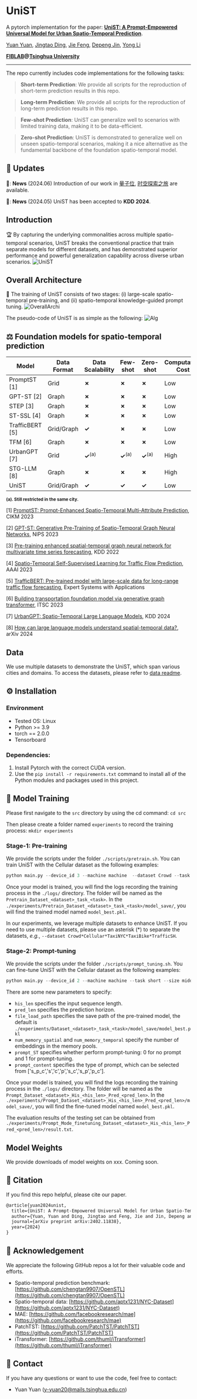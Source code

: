 # UniST

A pytorch implementation for the paper: [**UniST: A Prompt-Empowered Universal Model for Urban Spatio-Temporal Prediction**](https://arxiv.org/abs/2402.11838).

[Yuan Yuan](https://scholar.google.com/citations?user=1AaWLJ8AAAAJ), [Jingtao Ding](https://scholar.google.com/citations?user=_TAJECAAAAAJ), [Jie Feng](https://scholar.google.com/citations?user=uvLx-GAAAAAJ), [Depeng Jin](), [Yong Li](https://scholar.google.com/citations?user=kmgzPeQAAAAJ)

**[FIBLAB](https://fi.ee.tsinghua.edu.cn/)@[Tsinghua University](https://www.tsinghua.edu.cn/)**

-----

The repo currently includes code implementations for the following tasks:

> **Short-term Prediction**: We provide all scripts  for the reproduction of short-term prediction results in this repo.

> **Long-term Prediction**: We provide all scripts  for the reproduction of long-term prediction results in this repo.

> **Few-shot Prediction**: UniST can generalize well to scenarios with limited training data, making it to be data-efficient.

> **Zero-shot Prediction**: UniST is demonstrated to generalize well on unseen spatio-temporal scenarios, making it a nice alternative as the fundamental backbone of the foundation spatio-temporal model.


## 🎉 Updates

📢: **News** (2024.06) Introduction of our work in [量子位](https://mp.weixin.qq.com/s/4rxmEx-8cYfgWHX6ct9gag), [时空探索之旅](https://mp.weixin.qq.com/s/KoARxX0ko1nPHJbsAh5HQw) are available.

📢: **News** (2024.05) UniST has been accepted to **KDD 2024**.



## Introduction
🏆 By capturing the  underlying commonalities across multiple spatio-temporal scenarios, UniST breaks the  conventional practice that train separate models for different datasets, and has demonstrated superior performance and powerful generalization capability across diverse urban scenarios.
![UniST](./assets/figure1.jpg "")

## Overall Architecture
🌟 The training of UniST consists of two stages: (i) large-scale spatio-temporal pre-training, and (ii) spatio-temporal knowledge-guided prompt tuning. 
![OverallArchi](./assets/model_all.jpg "")

The pseudo-code of UniST is as simple as the following:
![Alg](./assets/alg.jpg "")

## ⚖ Foundation models for spatio-temporal prediction

| Model  | Data Format | Data Scalability | Few-shot | Zero-shot | Computation Cost | Memory Cost |
|--------|-------------|------------------|----------|-----------|------------------|-------------|
| PromptST [1] | Grid | **✗** | **✗** | **✗** | Low | Low |
| GPT-ST [2]   | Graph | **✗** | **✗** | **✗** | Low | Low |
| STEP [3]    | Graph |  **✗** | **✗** | **✗** | Low | Low |
| ST-SSL [4]   | Graph |  **✗** | **✗** | **✗** | Low | Low |
| TrafficBERT [5] | Grid/Graph  |  **✓** | **✗** | **✗** | Low | Low |
| TFM [6]    | Graph | **✗** | **✗** | **✗** | Low | Low |
| UrbanGPT [7]     | Grid | **✓**<sup>(a)</sup>  | **✓**<sup>(a)</sup> | **✓**<sup>(a)</sup> | High | High |
| STG-LLM [8]    | Graph | **✗**  | **✗** | **✗** | High | High |
| UniST | Grid/Graph | **✓**  | **✓** | **✓** | Low | Low |

<sub>**(a). Still restricted in the same city.**</sub><br>

[1] [PromptST: Prompt-Enhanced Spatio-Temporal Multi-Attribute Prediction](https://arxiv.org/abs/2309.09500), CIKM 2023

[2] [GPT-ST: Generative Pre-Training of Spatio-Temporal Graph Neural Networks](https://proceedings.neurips.cc/paper_files/paper/2023/file/de7858e3e7f9f0f7b2c7bfdc86f6d928-Paper-Conference.pdf), NIPS 2023

[3] [Pre-training enhanced spatial-temporal graph neural network for multivariate time series forecasting](https://dl.acm.org/doi/10.1145/3534678.3539396), KDD 2022

[4] [Spatio-Temporal Self-Supervised Learning for Traffic Flow Prediction](https://dl.acm.org/doi/10.1609/aaai.v37i4.25555), AAAI 2023

[5] [TrafficBERT: Pre-trained model with large-scale data for long-range traffic flow forecasting](), Expert Systems with Applications

[6] [Building transportation foundation model via generative graph transformer](https://www.sciencedirect.com/science/article/pii/S0957417421011179), ITSC 2023

[7] [UrbanGPT: Spatio-Temporal Large Language Models](https://arxiv.org/abs/2403.00813), KDD 2024

[8] [How can large language models understand spatial-temporal data?](https://arxiv.org/abs/2401.14192), arXiv 2024

## Data
We use multiple datasets to demonstrate the UniST, which span various cities and domains. To access the datasets, please refer to [data readme](https://github.com/tsinghua-fib-lab/UniST/blob/main/dataset/README.md).


## ⚙️ Installation
### Environment
- Tested OS: Linux
- Python >= 3.9
- torch == 2.0.0
- Tensorboard

### Dependencies:
1. Install Pytorch with the correct CUDA version.
2. Use the `pip install -r requirements.txt` command to install all of the Python modules and packages used in this project.

## 🏃 Model Training

Please first navigate to the `src` directory by using the cd command: `cd src`

Then please create a folder named `experiments` to record the training process: `mkdir experiments`

### Stage-1: Pre-training
We provide the scripts under the folder `./scripts/pretrain.sh`. You can train UniST with the Cellular dataset as the following examples:

```python
python main.py --device_id 3 --machine machine  --dataset Crowd --task short --size middle  --mask_strategy_random 'batch' --lr 3e-4 --used_data 'single'  --prompt_ST 0
```

Once your model is trained, you will find the logs recording the training process in the  `./logs/` directory. The folder will be named as the `Pretrain_Dataset_<dataset>_task_<task>`. In the `./experiments/Pretrain_Dataset_<dataset>_task_<task>/model_save/`, you will find the trained model named `model_best.pkl`.

In our experiments, we leverage multiple datasets to enhance UniST. 
If you need to use multiple datasets, please use an asterisk (*) to separate the datasets, *e.g.*, `--dataset Crowd*Cellular*TaxiNYC*TaxiBike*TrafficSH`.

### Stage-2: Prompt-tuning
We provide the scripts under the folder `./scripts/prompt_tuning.sh`. You can fine-tune UniST with the Cellular dataset as the following examples:

```python
python main.py --device_id 2 --machine machine --task short --size middle   --prompt_ST 1  --pred_len 6 --his_len 6  --num_memory_spatial 512 --num_memory_temporal 512  --prompt_content 's_p_c'  --dataset Crowd    --lr 3e-4 --used_data 'single' --file_load_path  pretrained_model_path
```

There are some new parameters to specify:

- `his_len` specifies the input sequence length.
- `pred_len` specifies the prediction horizon.
- `file_load_path` specifies the save path of the pre-trained model, the default is `./experiments/Dataset_<dataset>_task_<task>/model_save/model_best.pkl`
- `num_memory_spatial` and `num_memory_temporal` specify the number of embeddings in the memory pools.
- `prompt_ST` specifies whether perform prompt-tuning: 0 for no prompt and 1 for prompt-tuning.
- `prompt_content` specifies the type of prompt, which can be selected from ['s_p_c','s','c','p','s_c','s_p','p_c'].

Once your model is trained, you will find the logs recording the training process in the  `./logs/` directory. The folder will be named as the `Prompt_Dataset_<dataset>_His_<his_len>_Pred_<pred_len>`. In the `./experiments/Prompt_Dataset_<dataset>_His_<his_len>_Pred_<pred_len>/model_save/`, you will find the fine-tuned model named `model_best.pkl`.

The evaluation results of the testing set can be obtained from `./experiments/Prompt_Mode_finetuning_Dataset_<dataset>_His_<his_len>_Pred_<pred_len>/result.txt`.

## Model Weights
We provide downloads of model weights on xxx. Coming soon.

## 👀 Citation

If you find this repo helpful, please cite our paper. 

```latex
@article{yuan2024unist,
  title={UniST: A Prompt-Empowered Universal Model for Urban Spatio-Temporal Prediction},
  author={Yuan, Yuan and Ding, Jingtao and Feng, Jie and Jin, Depeng and Li, Yong},
  journal={arXiv preprint arXiv:2402.11838},
  year={2024}
}
```

## 🙇‍ Acknowledgement
We appreciate the following GitHub repos a lot for their valuable code and efforts.
- Spatio-temporal prediction benchmark: [https://github.com/chengtan9907/OpenSTL](https://github.com/chengtan9907/OpenSTL)
- Spatio-temporal data: [https://github.com/aptx1231/NYC-Dataset](https://github.com/aptx1231/NYC-Dataset)
- MAE: [https://github.com/facebookresearch/mae](https://github.com/facebookresearch/mae)
- PatchTST: [https://github.com/PatchTST/PatchTST](https://github.com/PatchTST/PatchTST)
- iTransformer: [https://github.com/thuml/iTransformer](https://github.com/thuml/iTransformer)

## 📧 Contact

If you have any questions or want to use the code, feel free to contact:
* Yuan Yuan (y-yuan20@mails.tsinghua.edu.cn)
